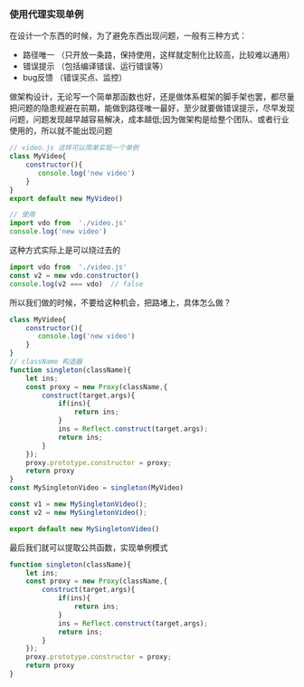 ### 使用代理实现单例

在设计一个东西的时候，为了避免东西出现问题，一般有三种方式：
- 路径唯一 （只开放一条路，保持使用，这样就定制化比较高，比较难以通用）
- 错误提示 （包括编译错误、运行错误等）
- bug反馈  （错误买点、监控）


做架构设计，无论写一个简单那函数也好，还是做体系框架的脚手架也罢，都尽量把问题的隐患规避在前期，能做到路径唯一最好，至少就要做错误提示，尽早发现问题，问题发现越早越容易解决，成本越低;因为做架构是给整个团队、或者行业使用的，所以就不能出现问题

```javascript
// video.js 这样可以简单实现一个单例
class MyVideo{
    constructor(){
       console.log('new video')
    }
}
export default new MyVideo()

// 使用
import vdo from  './video.js'
console.log('new video')
```  
这种方式实际上是可以绕过去的
```javascript
import vdo from  './video.js'
const v2 = new vdo.constructor()
console.log(v2 === vdo)  // false
```
所以我们做的时候，不要给这种机会，把路堵上，具体怎么做？
```javascript
class MyVideo{
    constructor(){
       console.log('new video')
    }
}
// className 构造器
function singleton(className){
    let ins;
    const proxy = new Proxy(className,{
        construct(target,args){
            if(ins){
                return ins;
            }
            ins = Reflect.construct(target,args);
            return ins;
        }
    });
    proxy.prototype.constructor = proxy;
    return proxy
}
const MySingletonVideo = singleton(MyVideo)

const v1 = new MySingletonVideo();
const v2 = new MySingletonVideo();

export default new MySingletonVideo()
```        

最后我们就可以提取公共函数，实现单例模式
```javascript
function singleton(className){
    let ins;
    const proxy = new Proxy(className,{
        construct(target,args){
            if(ins){
                return ins;
            }
            ins = Reflect.construct(target,args);
            return ins;
        }
    });
    proxy.prototype.constructor = proxy;
    return proxy
}
```
